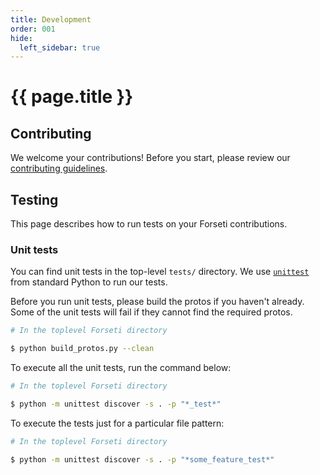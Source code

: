 ```yaml
---
title: Development
order: 001
hide:
  left_sidebar: true
---
```

# {{ page.title }}

## Contributing

We welcome your contributions! Before you start, please review our
[contributing guidelines](https://github.com/GoogleCloudPlatform/forseti-security/blob/master/.github/CONTRIBUTING.md).

## Testing

This page describes how to run tests on your Forseti contributions.

### Unit tests

You can find unit tests in the top-level `tests/` directory. We use [`unittest`](https://docs.python.org/2/library/unittest.html)
from standard Python to run our tests.

Before you run unit tests, please build the protos if you haven't already.
Some of the unit tests will fail if they cannot find the required protos.

  ```bash
  # In the toplevel Forseti directory
  
  $ python build_protos.py --clean
  ```

To execute all the unit tests, run the command below:

  ```bash
  # In the toplevel Forseti directory
  
  $ python -m unittest discover -s . -p "*_test*"
  ```

To execute the tests just for a particular file pattern:

  ```bash
  # In the toplevel Forseti directory
  
  $ python -m unittest discover -s . -p "*some_feature_test*"
  ```
